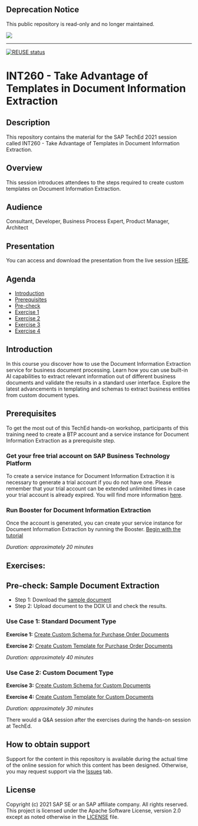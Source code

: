 ## Deprecation Notice

This public repository is read-only and no longer maintained.

![](https://img.shields.io/badge/STATUS-NOT%20CURRENTLY%20MAINTAINED-red.svg?longCache=true&style=flat)

---

[![REUSE status](https://api.reuse.software/badge/github.com/SAP-samples/teched2021-INT260)](https://api.reuse.software/info/github.com/SAP-samples/teched2021-INT260)

# INT260 - Take Advantage of Templates in Document Information Extraction

## Description

This repository contains the material for the SAP TechEd 2021 session called INT260 - Take Advantage of Templates in Document Information Extraction.  

## Overview

This session introduces attendees to the steps required to create custom templates on Document Information Extraction.

## Audience

Consultant, Developer, Business Process Expert, Product Manager, Architect

## Presentation

You can access and download the presentation from the live session [HERE](https://github.com/SAP-samples/teched2021-INT260/blob/a615825bdd8496801a9dc05a91e230b8bc27fb77/TechEd%202021_INT260_Presentation.pdf).

## Agenda
* [Introduction](#Intro)
* [Prerequisites](#Prerequisites)
* [Pre-check](#Exercise0)
* [Exercise 1](#Exercise1)
* [Exercise 2](#Exercise2)
* [Exercise 3](#Exercise3)
* [Exercise 4](#Exercise4)

<a id="Intro"></a>
## Introduction
In this course you discover how to use the Document Information Extraction service for business document processing. Learn how you can use built-in AI capabilities to extract relevant information out of different business documents and validate the results in a standard user interface. Explore the latest advancements in templating and schemas to extract business entities from custom document types.

<a id="Prerequisites"></a>
## Prerequisites
To get the most out of this TechEd hands-on workshop, participants of this training need to create a BTP account and a service instance for Document Information Extraction as a prerequisite step.

### Get your free trial account on SAP Business Technology Platform
To create a service instance for Document Information Extraction it is necessary to generate a trial account if you do not have one. Please remember that your trial account can be extended unlimited times in case your trial account is already expired. You will find more information [here](https://developers.sap.com/tutorials/hcp-create-trial-account.html#0dcf1c45-cd6f-48cc-ae10-690765287a5a). 

### Run Booster for Document Information Extraction 
Once the account is generated, you can create your service instance for Document Information Extraction by running the Booster. [Begin with the tutorial](https://developers.sap.com/tutorials/cp-aibus-dox-booster-app.html)

*Duration: approximately 20 minutes* 

## Exercises:

## Pre-check: Sample Document Extraction
<a id="Exercise0"></a>
- Step 1: Download the [sample document](https://raw.githubusercontent.com/SAPDocuments/Tutorials/master/tutorials/cp-aibus-dox-swagger-ui/data/sample-invoice-1.pdf)
- Step 2: Upload document to the DOX UI and check the results.

### Use Case 1: Standard Document Type 
<a id="Exercise1"></a>
**Exercise 1:**
[Create Custom Schema for Purchase Order Documents](https://developers.sap.com/tutorials/cp-aibus-dox-ui-schema.html)

<a id="Exercise2"></a>
**Exercise 2:**
[Create Custom Template for Purchase Order Documents](https://developers.sap.com/tutorials/cp-aibus-dox-ui-template.html)

*Duration: approximately 40 minutes*

### Use Case 2: Custom Document Type 

<a id="Exercise3"></a>
**Exercise 3:**
[Create Custom Schema for Custom Documents](https://developers.sap.com/tutorials/cp-aibus-dox-ui-schema-custom.html)

<a id="Exercise4"></a>
**Exercise 4:**
[Create Custom Template for Custom Documents](https://developers.sap.com/tutorials/cp-aibus-dox-ui-template-custom.html)

*Duration: approximately 30 minutes*

There would a Q&A session after the exercises during the hands-on session at TechEd.

## How to obtain support

Support for the content in this repository is available during the actual time of the online session for which this content has been designed. Otherwise, you may request support via the [Issues](../../issues) tab.

## License
Copyright (c) 2021 SAP SE or an SAP affiliate company. All rights reserved. This project is licensed under the Apache Software License, version 2.0 except as noted otherwise in the [LICENSE](LICENSES/Apache-2.0.txt) file.
